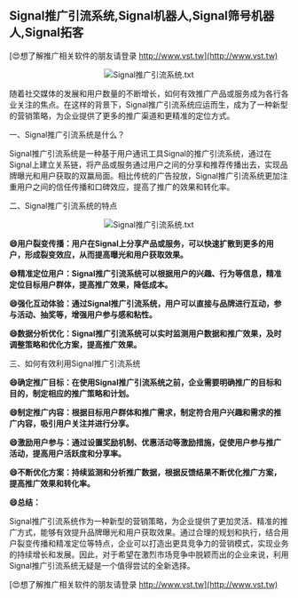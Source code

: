 ## **Signal推广引流系统,Signal机器人,Signal筛号机器人,Signal拓客**

[😍想了解推广相关软件的朋友请登录 http://www.vst.tw](http://www.vst.tw)

 <center><img src="https://vst.tw/MP4/tuiguang/png/3.png" alt="Signal推广引流系统.txt"></center>

随着社交媒体的发展和用户数量的不断增长，如何有效推广产品或服务成为各行各业关注的焦点。在这样的背景下，Signal推广引流系统应运而生，成为了一种新型的营销策略，为企业提供了更多的推广渠道和更精准的定位方式。

一、Signal推广引流系统是什么？

Signal推广引流系统是一种基于用户通讯工具Signal的推广引流系统，通过在Signal上建立关系链，将产品或服务通过用户之间的分享和推荐传播出去，实现品牌曝光和用户获取的双赢局面。相比传统的广告投放，Signal推广引流系统更加注重用户之间的信任传播和口碑效应，提高了推广的效果和转化率。

二、Signal推广引流系统的特点

 <center><img src="https://vst.tw/MP4/tuiguang/png/5.png" alt="Signal推广引流系统.txt"></center>

**😄用户裂变传播：用户在Signal上分享产品或服务，可以快速扩散到更多的用户，形成裂变效应，从而提高曝光和用户获取效果。**

**😄精准定位用户：Signal推广引流系统可以根据用户的兴趣、行为等信息，精准定位目标用户群体，提高推广效果，降低成本。**

**😄强化互动体验：通过Signal推广引流系统，用户可以直接与品牌进行互动，参与活动、抽奖等，增强用户参与感和粘性。**

**😄数据分析优化：Signal推广引流系统可以实时监测用户数据和推广效果，及时调整策略和优化方案，提高推广效果。**

三、如何有效利用Signal推广引流系统

**😄确定推广目标：在使用Signal推广引流系统之前，企业需要明确推广的目标和目的，制定相应的推广策略和计划。**

**😄制定推广内容：根据目标用户群体和推广需求，制定符合用户兴趣和需求的推广内容，吸引用户关注并进行分享。**

**😄激励用户参与：通过设置奖励机制、优惠活动等激励措施，促使用户参与推广活动，提高用户活跃度和分享率。**

**😄不断优化方案：持续监测和分析推广数据，根据反馈结果不断优化推广方案，提高推广效果和转化率。**

**😄总结：**

Signal推广引流系统作为一种新型的营销策略，为企业提供了更加灵活、精准的推广方式，能够有效提升品牌曝光和用户获取效果。通过合理的规划和执行，结合用户裂变传播和精准定位等特点，企业可以打造出更具竞争力的营销模式，实现业务的持续增长和发展。因此，对于希望在激烈市场竞争中脱颖而出的企业来说，利用Signal推广引流系统无疑是一个值得尝试的全新选择。

[😍想了解推广相关软件的朋友请登录 http://www.vst.tw](http://www.vst.tw)



